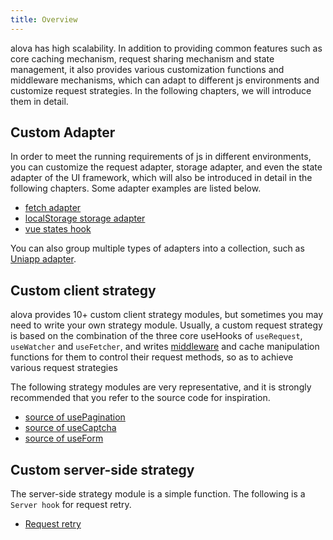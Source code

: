 ```yaml
---
title: Overview
---
```


alova has high scalability. In addition to providing common features such as core caching mechanism, request sharing mechanism and state management, it also provides various customization functions and middleware mechanisms, which can adapt to different js environments and customize request strategies. In the following chapters, we will introduce them in detail.

## Custom Adapter

In order to meet the running requirements of js in different environments, you can customize the request adapter, storage adapter, and even the state adapter of the UI framework, which will also be introduced in detail in the following chapters. Some adapter examples are listed below.

- [fetch adapter](https://github.com/alovajs/alova/blob/main/packages/alova/src/predefine/adapterFetch.ts)
- [localStorage storage adapter](https://github.com/alovajs/alova/blob/main/packages/alova/src/defaults/cacheAdapter.ts)
- [vue states hook](https://github.com/alovajs/alova/blob/main/packages/client/src/statesHook/vue.ts)

You can also group multiple types of adapters into a collection, such as [Uniapp adapter](/tutorial/request-adapter/alova-adapter-uniapp).

## Custom client strategy

alova provides 10+ custom client strategy modules, but sometimes you may need to write your own strategy module. Usually, a custom request strategy is based on the combination of the three core useHooks of `useRequest`, `useWatcher` and `useFetcher`, and writes [middleware](/tutorial/advanced/middleware) and cache manipulation functions for them to control their request methods, so as to achieve various request strategies

The following strategy modules are very representative, and it is strongly recommended that you refer to the source code for inspiration.

- [source of usePagination](https://github.com/alovajs/scene/blob/main/packages/client/src/hooks/pagination/usePagination.ts)
- [source of useCaptcha](https://github.com/alovajs/scene/blob/main/packages/client/src/hooks/useCaptcha.ts)
- [source of useForm](https://github.com/alovajs/scene/blob/main/packages/client/src/hooks/useForm.ts)

## Custom server-side strategy

The server-side strategy module is a simple function. The following is a `Server hook` for request retry.

- [Request retry](https://github.com/alovajs/scene/blob/main/packages/server/src/hooks/retry.ts)
